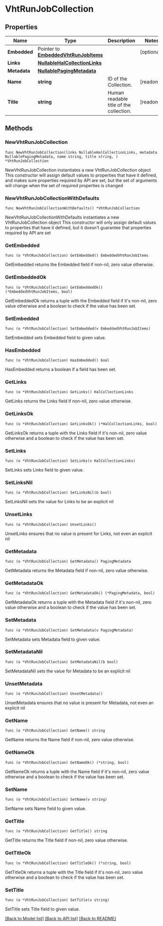 # VhtRunJobCollection

## Properties

Name | Type | Description | Notes
------------ | ------------- | ------------- | -------------
**Embedded** | Pointer to [**EmbeddedVhtRunJobItems**](EmbeddedVhtRunJobItems.md) |  | [optional] 
**Links** | [**NullableHalCollectionLinks**](HalCollectionLinks.md) |  | 
**Metadata** | [**NullablePagingMetadata**](PagingMetadata.md) |  | 
**Name** | **string** | ID of the Collection. | [readonly] 
**Title** | **string** | Human readable title of the collection. | [readonly] 

## Methods

### NewVhtRunJobCollection

`func NewVhtRunJobCollection(links NullableHalCollectionLinks, metadata NullablePagingMetadata, name string, title string, ) *VhtRunJobCollection`

NewVhtRunJobCollection instantiates a new VhtRunJobCollection object
This constructor will assign default values to properties that have it defined,
and makes sure properties required by API are set, but the set of arguments
will change when the set of required properties is changed

### NewVhtRunJobCollectionWithDefaults

`func NewVhtRunJobCollectionWithDefaults() *VhtRunJobCollection`

NewVhtRunJobCollectionWithDefaults instantiates a new VhtRunJobCollection object
This constructor will only assign default values to properties that have it defined,
but it doesn't guarantee that properties required by API are set

### GetEmbedded

`func (o *VhtRunJobCollection) GetEmbedded() EmbeddedVhtRunJobItems`

GetEmbedded returns the Embedded field if non-nil, zero value otherwise.

### GetEmbeddedOk

`func (o *VhtRunJobCollection) GetEmbeddedOk() (*EmbeddedVhtRunJobItems, bool)`

GetEmbeddedOk returns a tuple with the Embedded field if it's non-nil, zero value otherwise
and a boolean to check if the value has been set.

### SetEmbedded

`func (o *VhtRunJobCollection) SetEmbedded(v EmbeddedVhtRunJobItems)`

SetEmbedded sets Embedded field to given value.

### HasEmbedded

`func (o *VhtRunJobCollection) HasEmbedded() bool`

HasEmbedded returns a boolean if a field has been set.

### GetLinks

`func (o *VhtRunJobCollection) GetLinks() HalCollectionLinks`

GetLinks returns the Links field if non-nil, zero value otherwise.

### GetLinksOk

`func (o *VhtRunJobCollection) GetLinksOk() (*HalCollectionLinks, bool)`

GetLinksOk returns a tuple with the Links field if it's non-nil, zero value otherwise
and a boolean to check if the value has been set.

### SetLinks

`func (o *VhtRunJobCollection) SetLinks(v HalCollectionLinks)`

SetLinks sets Links field to given value.


### SetLinksNil

`func (o *VhtRunJobCollection) SetLinksNil(b bool)`

 SetLinksNil sets the value for Links to be an explicit nil

### UnsetLinks
`func (o *VhtRunJobCollection) UnsetLinks()`

UnsetLinks ensures that no value is present for Links, not even an explicit nil
### GetMetadata

`func (o *VhtRunJobCollection) GetMetadata() PagingMetadata`

GetMetadata returns the Metadata field if non-nil, zero value otherwise.

### GetMetadataOk

`func (o *VhtRunJobCollection) GetMetadataOk() (*PagingMetadata, bool)`

GetMetadataOk returns a tuple with the Metadata field if it's non-nil, zero value otherwise
and a boolean to check if the value has been set.

### SetMetadata

`func (o *VhtRunJobCollection) SetMetadata(v PagingMetadata)`

SetMetadata sets Metadata field to given value.


### SetMetadataNil

`func (o *VhtRunJobCollection) SetMetadataNil(b bool)`

 SetMetadataNil sets the value for Metadata to be an explicit nil

### UnsetMetadata
`func (o *VhtRunJobCollection) UnsetMetadata()`

UnsetMetadata ensures that no value is present for Metadata, not even an explicit nil
### GetName

`func (o *VhtRunJobCollection) GetName() string`

GetName returns the Name field if non-nil, zero value otherwise.

### GetNameOk

`func (o *VhtRunJobCollection) GetNameOk() (*string, bool)`

GetNameOk returns a tuple with the Name field if it's non-nil, zero value otherwise
and a boolean to check if the value has been set.

### SetName

`func (o *VhtRunJobCollection) SetName(v string)`

SetName sets Name field to given value.


### GetTitle

`func (o *VhtRunJobCollection) GetTitle() string`

GetTitle returns the Title field if non-nil, zero value otherwise.

### GetTitleOk

`func (o *VhtRunJobCollection) GetTitleOk() (*string, bool)`

GetTitleOk returns a tuple with the Title field if it's non-nil, zero value otherwise
and a boolean to check if the value has been set.

### SetTitle

`func (o *VhtRunJobCollection) SetTitle(v string)`

SetTitle sets Title field to given value.



[[Back to Model list]](../README.md#documentation-for-models) [[Back to API list]](../README.md#documentation-for-api-endpoints) [[Back to README]](../README.md)


